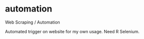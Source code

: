 # automation
Web Scraping / Automation

Automated trigger on website for my own usage.
Need R Selenium.
